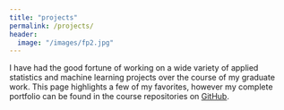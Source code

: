 ```yaml
---
title: "projects"
permalink: /projects/
header:
  image: "/images/fp2.jpg"
---
```


I have had the good fortune of working on a wide variety of applied statistics and machine learning projects over the course of my graduate work. This page highlights a few of my favorites, however my complete portfolio can be found in the course repositories on [GitHub](https://github.com/clboetticher/). 
